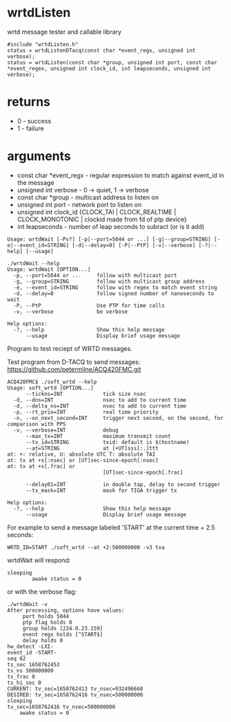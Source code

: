 # wrtdListen
wrtd message tester and callable library

```
#include "wrtdListen.h"
status = wrtdListenDTacq(const char *event_regx, unsigned int verbose);
status = wrtdListen(const char *group, unsigned int port, const char *event_regex, unsigned int clock_id, int leapseconds, unsigned int verbose);
```
# returns 
- 0 - success
- 1 - failure
# arguments
- const char *event_regx - regular expression to match against event_id in the message 
- unsigned int verbose - 0 -> quiet, 1 -> verbose
- const char *group - multicast address to listen on
- unsigned int port - network port to listen on
- unsigned int clock_id {CLOCK_TAI | CLOCK_REALTIME | CLOCK_MONOTONIC | clockid made from fd of ptp device} 
- int leapseconds - number of leap seconds to subract (or is it add) 
```
Usage: wrtdWait [-Pv?] [-p|--port=5044 or ...] [-g|--group=STRING] [-e|--event_id=STRING] [-d|--delay=0] [-P|--PtP] [-v|--verbose] [-?|--help] [--usage]
```

```
./wrtdWait --help
Usage: wrtdWait [OPTION...]
  -p, --port=5044 or ...     follow with multicast port
  -g, --group=STRING         follow with multicast group address
  -e, --event_id=STRING      follow with regex to match event string
  -d, --delay=0              follow signed number of nanoseconds to wait
  -P, --PtP                  Use PTP for time calls
  -v, --verbose              be verbose

Help options:
  -?, --help                 Show this help message
      --usage                Display brief usage message
```


Program to test reciept of WRTD messages.  

Test program from D-TACQ to send messages:
https://github.com/petermilne/ACQ420FMC.git

```
ACQ420FMC$ ./soft_wrtd --help
Usage: soft_wrtd [OPTION...]
      --tickns=INT             tick size nsec
  -d, --dns=INT                nsec to add to current time
  -d, --delta_ns=INT           nsec to add to current time
  -p, --rt_prio=INT            real time priority
  -n, --on_next_second=INT     trigger next second, on the second, for comparison with PPS
  -v, --verbose=INT            debug
      --max_tx=INT             maximum transmit count
      --tx_id=STRING           txid: default is $(hostname)
      --at=STRING              at [+UT]sss[:.]ttt
at: +: relative, U: absolute UTC T: absolute TAI
at: tx at +s[:nsec] or [UT]sec-since-epoch[:nsec]
at: tx at +s[.frac] or
                               [UT]sec-since-epoch[.frac]

      --delay01=INT            in double tap, delay to second trigger
      --tx_mask=INT            mask for TIGA trigger tx

Help options:
  -?, --help                   Show this help message
      --usage                  Display brief usage message
```
For example to send a message labeled 'START' at the current time + 2.5 seconds:
```
WRTD_ID=START ./soft_wrtd --at +2:500000000 -v3 txa
```
wrtdWait will respond:
```
sleeping
        awake status = 0
```
or with the verbose flag:
```
./wrtdWait -v
After processing, options have values:
	 port holds 5044
	 ptp flag holds 0
	 group holds [224.0.23.159]
	 event regx holds [^START$]
	 delay holds 0
hw_detect -LXI-
event_id -START-
seq 62
ts_sec 1658762453
ts_ns 500000000
ts_frac 0
ts_hi_sec 0
CURRENT: tv_sec=1658762413 tv_nsec=932496668
DESIRED: tv_sec=1658762416 tv_nsec=500000000
sleeping
tv_sec=1658762416 tv_nsec=500000000
	awake status = 0
